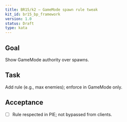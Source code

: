 ```yaml
---
title: BR15/k2 — GameMode spawn rule tweak
kit_id: br15_bp_framework
version: 1.0
status: Draft
type: kata
---
```

## Goal
Show GameMode authority over spawns.
## Task
Add rule (e.g., max enemies); enforce in GameMode only.
## Acceptance
- [ ] Rule respected in PIE; not bypassed from clients.